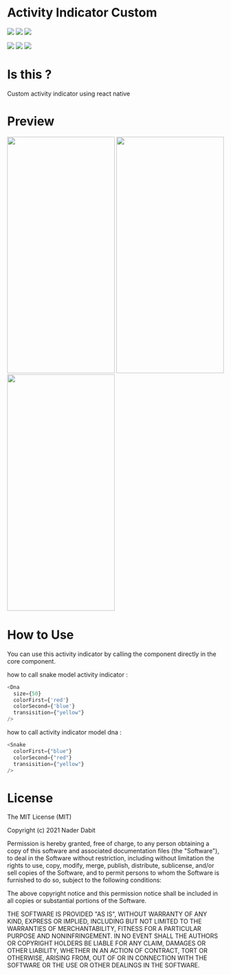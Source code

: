 # Activity Indicator Custom
<img src="https://img.shields.io/badge/react-17.0.2-green"> <img src="https://img.shields.io/badge/react%20native-0.66.1-blue"> <img src="https://img.shields.io/badge/activity%20indicator%20dna-1.0.0-red"> 

<img src="https://img.shields.io/badge/npm-v.7.24.0-green"> <img src="https://img.shields.io/badge/activity%20indicator%20snake-1.0.0-red"> <img src="https://img.shields.io/badge/License-MIT-blue">

# Is this ?
Custom activity indicator using react native

# Preview
<img src="https://user-images.githubusercontent.com/58913447/138280100-a2182105-d6c9-41f1-a272-b0aa0aba5701.gif" width="250" height="550"/> <img src="https://user-images.githubusercontent.com/58913447/138280180-d9d56c1a-ac6a-4303-a44a-823ca965bb5e.gif" width="250" height="550"/> <img src="https://user-images.githubusercontent.com/58913447/138286149-27ffd58b-2330-40d5-88e2-d4fb413691d4.gif" width="250" height="550"/>
 
# How to Use 
You can use this activity indicator by calling the component directly in the core component.

how to call snake model activity indicator :
```javascript
<Dna
  size={50}
  colorFirst={'red'}
  colorSecond={'blue'}
  transisition={"yellow"}
/>
```
how to call activity indicator model dna :
```javascript
<Snake 
  colorFirst={"blue"}
  colorSecond={"red"}
  transisition={"yellow"}
/>
```
# License
The MIT License (MIT)

Copyright (c) 2021 Nader Dabit

Permission is hereby granted, free of charge, to any person obtaining a copy
of this software and associated documentation files (the "Software"), to deal
in the Software without restriction, including without limitation the rights
to use, copy, modify, merge, publish, distribute, sublicense, and/or sell
copies of the Software, and to permit persons to whom the Software is
furnished to do so, subject to the following conditions: 

The above copyright notice and this permission notice shall be included in all
copies or substantial portions of the Software.

THE SOFTWARE IS PROVIDED "AS IS", WITHOUT WARRANTY OF ANY KIND, EXPRESS OR
IMPLIED, INCLUDING BUT NOT LIMITED TO THE WARRANTIES OF MERCHANTABILITY,
FITNESS FOR A PARTICULAR PURPOSE AND NONINFRINGEMENT. IN NO EVENT SHALL THE
AUTHORS OR COPYRIGHT HOLDERS BE LIABLE FOR ANY CLAIM, DAMAGES OR OTHER
LIABILITY, WHETHER IN AN ACTION OF CONTRACT, TORT OR OTHERWISE, ARISING FROM,
OUT OF OR IN CONNECTION WITH THE SOFTWARE OR THE USE OR OTHER DEALINGS IN THE
SOFTWARE.
